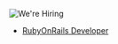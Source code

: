 ![We're Hiring](https://raw.github.com/internetsistemas/hiring/master/hiring.jpg)

* [RubyOnRails Developer](/rubyonrails-developer.pt-BR.md)
